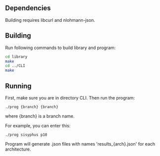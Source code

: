 ## Dependencies

Building requires libcurl and nlohmann-json.

## Building

Run following commands to build library and program:

```sh
cd library
make
cd ../CLI
make
```

## Running

First, make sure you are in directory CLI. Then run the program:

    ./prog {branch} {branch}

where {branch} is a branch name.

For example, you can enter this:

    ./prog sisyphus p10

Program will generate .json files with names 'results_{arch}.json' for each architecture.
